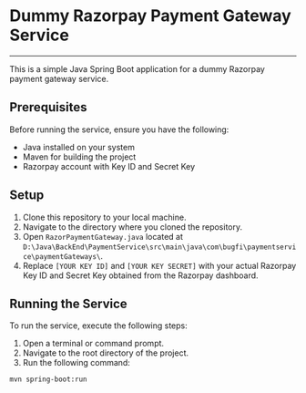 # Dummy Razorpay Payment Gateway Service

---

This is a simple Java Spring Boot application for a dummy Razorpay payment gateway service.

## Prerequisites

Before running the service, ensure you have the following:

- Java installed on your system
- Maven for building the project
- Razorpay account with Key ID and Secret Key

## Setup

1. Clone this repository to your local machine.
2. Navigate to the directory where you cloned the repository.
3. Open `RazorPaymentGateway.java` located at `D:\Java\BackEnd\PaymentService\src\main\java\com\bugfi\paymentservice\paymentGateways\`.
4. Replace `[YOUR KEY ID]` and `[YOUR KEY SECRET]` with your actual Razorpay Key ID and Secret Key obtained from the Razorpay dashboard.

## Running the Service

To run the service, execute the following steps:

1. Open a terminal or command prompt.
2. Navigate to the root directory of the project.
3. Run the following command:

```bash
mvn spring-boot:run
